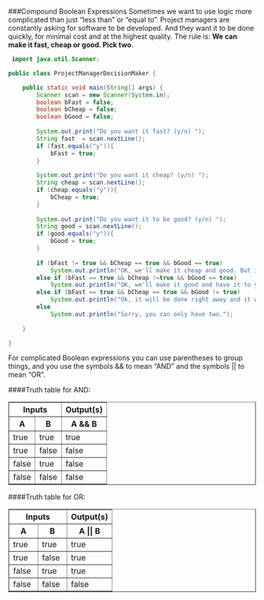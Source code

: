 ###Compound Boolean Expressions
Sometimes we want to use logic more complicated than just &ldquo;less than&rdquo; or &ldquo;equal to&rdquo;. Project managers are constantly asking for software to be developed. And they want it to be done quickly, for minimal cost and at the highest quality. The rule is: **We can make it fast, cheap or good. Pick two**.

```java
 import java.util.Scanner;

public class ProjectManagerDecisionMaker {

	public static void main(String[] args) {
		Scanner scan = new Scanner(System.in);
		boolean bFast = false;
		boolean bCheap = false;
		boolean bGood = false;
		
		System.out.print("Do you want it fast? (y/n) ");
		String fast  = scan.nextLine();
		if (fast.equals("y")){
			bFast = true;
		}
		
		System.out.print("Do you want it cheap? (y/n) ");
	    String cheap = scan.nextLine();
	    if (cheap.equals("y")){
			bCheap = true;
		}
	    
	    System.out.print("Do you want it to be good? (y/n) ");
	    String good = scan.nextLine();
	    if (good.equals("y")){
			bGood = true;
		}
	    
	    if (bFast != true && bCheap == true && bGood == true)
	    	System.out.println("OK, we'll make it cheap and good. But it will take a while.");
	    else if (bFast == true && bCheap !=true && bGood == true)
	    	System.out.println("OK, we'll make it good and have it to you quickly. But it will cost you!");
	    else if (bFast == true && bCheap == true && bGood != true)
	    	System.out.println("Ok, it will be done right away and it won't cost you much but it won't be very good!" );
	    else
	    	System.out.println("Sorry, you can only have two.");
		
	}

}

 ```


For complicated Boolean expressions you can use parentheses to group things, and you use the symbols &amp;&amp; to mean &ldquo;AND&rdquo; and the symbols || to mean &ldquo;OR&rdquo;.


####Truth table for AND:
<table border="1">
<thead>
<tr>
<th class="head" colspan="2">Inputs</th>
<th class="head">Output(s)</th>
</tr>
<tr>
<th class="head">A</th>
<th class="head">B</th>
<th class="head">A &amp;&amp; B</th>
</tr>
</thead>
<tbody>
<tr>
<td>true</td>
<td>true</td>
<td>true</td>
</tr>
<tr>
<td>true</td>
<td>false</td>
<td>false</td>
</tr>
<tr>
<td>false</td>
<td>true</td>
<td>false</td>
</tr>
<tr>
<td>false</td>
<td>false</td>
<td>false</td>
</tr>
</tbody>
</table>

####Truth table for OR:
<table border="1"><colgroup> <col width="28%" /> <col width="28%" /> <col width="44%" /> </colgroup>
<thead>
<tr>
<th class="head" colspan="2">Inputs</th>
<th class="head">Output(s)</th>
</tr>
<tr>
<th class="head">A</th>
<th class="head">B</th>
<th class="head">A || B</th>
</tr>
</thead>
<tbody>
<tr>
<td>true</td>
<td>true</td>
<td>true</td>
</tr>
<tr>
<td>true</td>
<td>false</td>
<td>true</td>
</tr>
<tr>
<td>false</td>
<td>true</td>
<td>true</td>
</tr>
<tr>
<td>false</td>
<td>false</td>
<td>false</td>
</tr>
</tbody>
</table>
